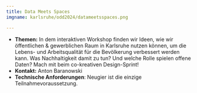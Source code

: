```yaml
---
title: Data Meets Spaces
imgname: karlsruhe/odd2024/datameetsspaces.png

---
```



- **Themen:** In dem interaktiven Workshop finden wir Ideen, wie wir öffentlichen & gewerblichen Raum in Karlsruhe nutzen können, um die Lebens- und Arbeitsqualität für die Bevölkerung verbessert werden kann. Was Nachhaltigkeit damit zu tun? Und welche Rolle spielen offene Daten? Mach mit beim co-kreativen Design-Sprint!
- **Kontakt:** Anton Baranowski
- **Technische Anforderungen**: Neugier ist die einzige Teilnahmevoraussetzung.


